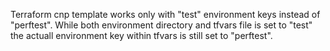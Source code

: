 Terraform cnp template works only with "test" environment keys instead of "perftest".
While both environment directory and tfvars file is set to "test" the actuall
environment key within tfvars is still set to "perftest".
